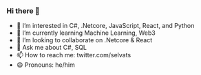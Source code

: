 ### Hi there 👋

<!--
**selva-ts/selva-ts** is a ✨ _special_ ✨ repository because its `README.md` (this file) appears on your GitHub profile.

Here are some ideas to get you started:
-->

- 👀 I’m interested in C#, .Netcore, JavaScript, React, and Python
- 🌱 I’m currently learning Machine Learning, Web3
- 👯 I’m looking to collaborate on .Netcore & React
- 💬 Ask me about C#, SQL
- 📫 How to reach me: twitter.com/selvats
- 😄 Pronouns: he/him
